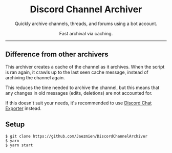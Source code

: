 <div align="center">

# Discord Channel Archiver

Quickly archive channels, threads, and forums using a bot account.

Fast archival via caching.

</div>

<hr>

## Difference from other archivers

This archiver creates a cache of the channel as it archives. When the script is ran again, it crawls up to the last seen cache message, instead of archiving the channel again.

This reduces the time needed to archive the channel, but this means that any changes in old messages (edits, deletions) are not accounted for.

If this doesn't suit your needs, it's recommended to use [Discord Chat Exporter](https://github.com/Tyrrrz/DiscordChatExporter) instead.

## Setup

```
$ git clone https://github.com/Jaezmien/DiscordChannelArchiver
$ yarn
$ yarn start
```
